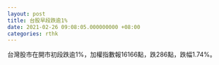 ```yaml
---
layout: post
title: 台股早段跌逾1%
date: 2021-02-26 09:08:05.000000000 +08:00
categories: rthk
---
```


台灣股市在開市初段跌逾1%，加權指數報16166點，跌286點，跌幅1.74%。
